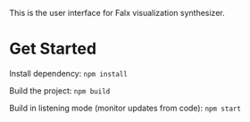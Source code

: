 This is the user interface for Falx visualization synthesizer.

# Get Started

Install dependency: `npm install`

Build the project: `npm build`

Build in listening mode (monitor updates from code): `npm start`